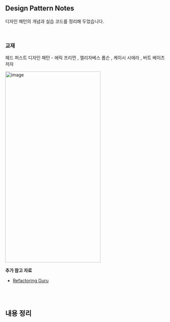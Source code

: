 ## Design Pattern Notes
디자인 패턴의 개념과 실습 코드를 정리해 두었습니다.

<br>

### 교재
헤드 퍼스트 디자인 패턴 - 에릭 프리먼 , 엘리자베스 롭슨 , 케이시 시에라 , 버트 베이츠 저자

<img width="300" height="600" alt="image" src="https://github.com/user-attachments/assets/3a27f09c-de65-4d38-8ca5-0691831f628e" />

**추가 참고 자료**
- [Refactoring Guru](https://refactoring.guru/ko/design-patterns)

<br>
<br>

## 내용 정리
